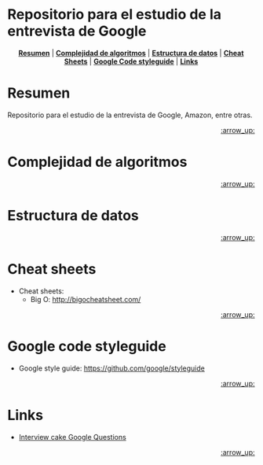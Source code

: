 # Repositorio para el estudio de la entrevista de Google

<p align="center">
<b><a href="#resumen">Resumen</a></b>
|
<b><a href="complejidad-de-algoritmos">Complejidad de algoritmos</a></b>
|
<b><a href="#estructura-de-datos">Estructura de datos</a></b>
|
<b><a href="#cheat-sheets">Cheat Sheets</a></b>
|
<b><a href="#style-guide">Google Code styleguide</a></b>
|
<b><a href="#links">Links</a></b>
</p>

# Resumen

Repositorio para el estudio de la entrevista de Google, Amazon, entre otras.

<p align="right"><a href="#top">:arrow_up:</a></p>

# Complejidad de algoritmos

<p align="right"><a href="#top">:arrow_up:</a></p>

# Estructura de datos

<p align="right"><a href="#top">:arrow_up:</a></p>

# Cheat sheets

* Cheat sheets:
  * Big O: http://bigocheatsheet.com/
  
<p align="right"><a href="#top">:arrow_up:</a></p>

# Google code styleguide

* Google style guide: https://github.com/google/styleguide
 

<p align="right"><a href="#top">:arrow_up:</a></p>

# Links

* [Interview cake Google Questions](https://www.interviewcake.com/google-interview-questions)

<p align="right"><a href="#top">:arrow_up:</a></p>
